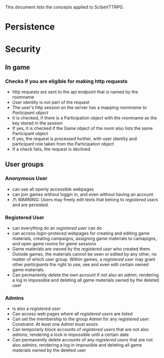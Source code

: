 This document lists the concepts applied to ScibeVTTRPG.

# Persistence

# Security

## In game

### Checks if you are eligible for making http requests

- http requests are sent to the api endpoint that is named by the roomname
- User identity is *not* part of the request
- The user's http session on the server has a mapping *roomname to Participant object*
- It is checked, if there is a Participation object with the roomname as the key stored in the session
- If yes, it is checked if the Game object of the *room* also lists the same Participant object
- If yes, the request is processed further, with user identity and participant role taken from the Participation object
- If a check fails, the request is declined

## User groups

### Anonymous User

- can see all openly accessible webpages
- can join games without loggin in, and even without having an account
- /!\ WARNING: Users may freely edit texts that belong to *registered users* and are persisted.

### Registered User

- can everything do an *registered user* can do
- can access login-proteced webpages for creating and editing game materials, creating campaigns, assigning game
  materials to camapigns, and open game rooms for *game sessions*
- Game materials are owned by the *registered user* who created them. Outside games, the materials cannot be seen or
  edited by any other, no matter of which user group. Within games, a *registered user* may grant other *participants*
  the right to use, see and even edit certain owned game materials.
- Can permanently delete the own account if not also an *admin*, rendering a log in impossible
  and deleting all game materials owned by the deleted user

### Admins

- is also a *registered user*
- Can access web pages where all *registered users* are listed
- Can set the membership to the group *Admin* for any *registered user*. Constraint: At least one *Admin* must exists
- Can temporarly block accounts of *registered users* that are not also *admins*, rendering a lock in impossible until
  a certain date
- Can permanently delete accounts of any *registered users* that are not also *admins*, rendering a log in impossible
  and deleting all game materials owned by the deleted user

